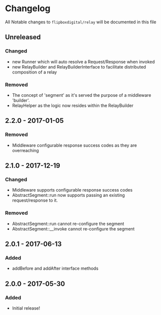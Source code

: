 # Changelog
All Notable changes to `flipboxdigital/relay` will be documented in this file

## Unreleased
### Changed
- new Runner which will auto resolve a Request/Response when invoked
- new RelayBuilder and RelayBuilderInterface to facilitate distributed composition of a relay

### Removed
- The concept of 'segment' as it's served the purpose of a middleware 'builder'.
- RelayHelper as the logic now resides within the RelayBuilder

## 2.2.0 - 2017-01-05
### Removed
- Middleware configurable response success codes as they are overreaching

## 2.1.0 - 2017-12-19
### Changed
- Middleware supports configurable response success codes
- AbstractSegment::run now supports passing an existing request/response to it.

### Removed
- AbstractSegment::run cannot re-configure the segment
- AbstractSegment::__invoke cannot re-configure the segment

## 2.0.1 - 2017-06-13
### Added
- addBefore and addAfter interface methods

## 2.0.0 - 2017-05-30
### Added
- Initial release!